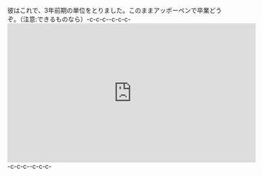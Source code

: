彼はこれで、3年前期の単位をとりました。このままアッポーペンで卒業どうぞ。（注意:できるものなら）-c-c-c--c-c-c-<iframe width="560" height="315" src="https://www.youtube.com/embed/NnxcNu3dGdU" frameborder="0" allowfullscreen></iframe>-c-c-c--c-c-c-
